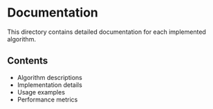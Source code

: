 # Documentation

This directory contains detailed documentation for each implemented algorithm.

## Contents
- Algorithm descriptions
- Implementation details
- Usage examples
- Performance metrics